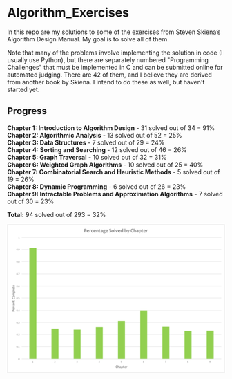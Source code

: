 # Algorithm_Exercises

In this repo are my solutions to some of the exercises from Steven Skiena’s Algorithm Design Manual. My goal is to solve all of them.

Note that many of the problems involve implementing the solution in code (I usually use Python), but there are separately numbered "Programming Challenges" that must be implemented in C and can be submitted online for automated judging. There are 42 of them, and I believe they are derived from another book by Skiena. I intend to do these as well, but haven't started yet.

## Progress

**Chapter 1: Introduction to Algorithm Design** - 31 solved out of 34 = 91%  
**Chapter 2: Algorithmic Analysis** - 13 solved out of 52 = 25%  
**Chapter 3: Data Structures** - 7 solved out of 29 = 24%  
**Chapter 4: Sorting and Searching** - 12 solved out of 46 = 26%  
**Chapter 5: Graph Traversal** - 10 solved out of 32 = 31%  
**Chapter 6: Weighted Graph Algorithms** - 10 solved out of 25 = 40%  
**Chapter 7: Combinatorial Search and Heuristic Methods** - 5 solved out of 19 = 26%  
**Chapter 8: Dynamic Programming** - 6 solved out of 26 = 23%  
**Chapter 9: Intractable Problems and Approximation Algorithms** - 7 solved out of 30 = 23%  

**Total:** 94 solved out of 293 = 32%

![Progress](Figures/Hallock_Fig_0-1.png)